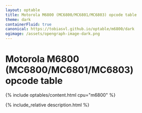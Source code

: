 ```yaml
---
layout: optable
title: Motorola M6800 (MC6800/MC6801/MC6803) opcode table
theme: dark
containerFluid: true
canonical: https://tobiasvl.github.io/optable/m6800/dark
ogimage: /assets/opengraph-image-dark.png
---
```


<h1>Motorola M6800 (MC6800/<span class="variant">MC6801/MC6803</span>) opcode table<!-- (<a href="{{ "/Opcodes.json" | relative_url }}">JSON</a>)--></h1>

{% include optables/content.html cpu="m6800" %}

{% include_relative description.html %}
